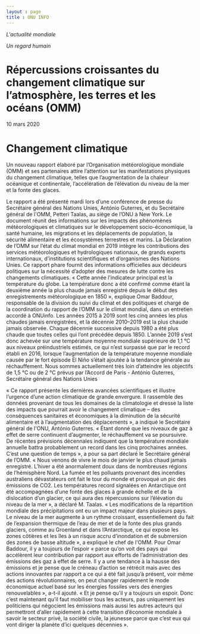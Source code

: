 ```yaml
---
layout : page
title : ONU INFO
---
```


*L'actualité mondiale*

*Un regard humain*
     
# Répercussions croissantes du changement climatique sur l’atmosphère, les terres et les océans (OMM)

10 mars 2020


# Changement climatique
Un nouveau rapport élaboré par l’Organisation météorologique mondiale (OMM) et ses partenaires attire l’attention sur les manifestations physiques du changement climatique, telles que l’augmentation de la chaleur océanique et continentale, l’accélération de l’élévation du niveau de la mer et la fonte des glaces.

Le rapport a été présenté mardi lors d’une conférence de presse du Secrétaire général des Nations Unies, António Guterres,  et du Secrétaire général de l'OMM, Petteri Taalas, au siège de l’ONU à New York. Le document réunit des informations sur les impacts des phénomènes météorologiques et climatiques sur le développement socio-économique, la santé humaine, les migrations et les déplacements de population, la sécurité alimentaire et les écosystèmes terrestres et marins.
La Déclaration de l’OMM sur l’état du climat mondial en 2019  intègre les contributions des services météorologiques et hydrologiques nationaux, de grands experts internationaux, d’institutions scientifiques et d’organismes des Nations Unies. Ce rapport phare fournit des informations officielles aux décideurs politiques sur la nécessité d’adopter des mesures de lutte contre les changements climatiques.
« Cette année l’indicateur principal est la température du globe. La température donc a été confirmé comme étant la deuxième année la plus chaude jamais enregistré depuis le début des enregistrements météorologique en 1850 », explique Omar Baddour, responsable de la division du suivi du climat et des politiques et chargé de la coordination du rapport de l’OMM sur le climat mondial, dans un entretien accordé à ONUinfo.  Les années 2015 à 2019 sont les cinq années les plus chaudes jamais enregistrées, et la décennie 2010–2019 est la plus chaude jamais observée. Chaque décennie successive depuis 1980 a été plus chaude que toutes celles qui l’ont précédée depuis 1850. 
L’année 2019 s’est donc achevée sur une température moyenne mondiale supérieure de 1,1 °C aux niveaux préindustriels estimés, ce qui n’est surpassé que par le record établi en 2016, lorsque l’augmentation de la température moyenne mondiale causée par le fort épisode El Niño s’était ajoutée à la tendance générale au réchauffement.
Nous sommes actuellement très loin d’atteindre les objectifs de 1,5 °C ou de 2 °C prévus par l’Accord de Paris - António Guterres, Secrétaire général des Nations Unies

« Ce rapport présente les dernières avancées scientifiques et illustre l’urgence d’une action climatique de grande envergure. Il rassemble des données provenant de tous les domaines de la climatologie et dresse la liste des impacts que pourrait avoir le changement climatique – des conséquences sanitaires et économiques à la diminution de la sécurité alimentaire et à l’augmentation des déplacements », a indiqué le Secrétaire général de l'ONU, António Guterres. 
« Étant donné que les niveaux de gaz à effet de serre continuent d’augmenter, le réchauffement va se poursuivre. De récentes prévisions décennales indiquent que la température mondiale annuelle battra probablement un record dans les cinq prochaines années. C’est une question de temps », a pour sa part déclaré le Secrétaire général de l’OMM. 
« Nous venons de vivre le mois de janvier le plus chaud jamais enregistré. L’hiver a été anormalement doux dans de nombreuses régions de l’hémisphère Nord. La fumée et les polluants provenant des incendies australiens dévastateurs ont fait le tour du monde et provoqué un pic des émissions de CO2. Les températures record signalées en Antarctique ont été accompagnées d’une fonte des glaces à grande échelle et de la dislocation d’un glacier, ce qui aura des répercussions sur l’élévation du niveau de la mer », a déclaré M. Taalas.
« Les modifications de la répartition mondiale des précipitations ont eu un impact majeur dans plusieurs pays. Le niveau de la mer augmente à un rythme croissant, essentiellement du fait de l’expansion thermique de l’eau de mer et de la fonte des plus grands glaciers, comme au Groenland et dans l’Antarctique, ce qui expose les zones côtières et les îles à un risque accru d’inondation et de submersion des zones de basse altitude », a expliqué le chef de l'OMM.
Pour Omar Baddour, il y a toujours de l’espoir « parce qu’on voit des pays qui accélèrent leur contribution par rapport aux efforts de l’administration des émissions des gaz à effet de serre. Il y a une tendance à la hausse des émissions et je pense que le créneau d’action se rétrécit  mais avec des actions innovantes par rapport a ce qui a été fait jusqu’à présent, voir même des actions révolutionnaires, on peut changer rapidement le mode économique actuel basé sur les énergies fossiles  vers des énergies renouvelables », a-t-il ajouté. « Et je pense qu’il y a toujours un espoir. Donc c’est maintenant qu’il faut mobiliser tous les acteurs, pas uniquement les politiciens qui négocient les émissions mais aussi les autres acteurs qui permettront d’aller rapidement à cette transition d’économie mondiale à savoir le secteur privé, la société civile, la jeunesse parce que c’est eux qui vont diriger la planète d’ici quelques décennies ». 

